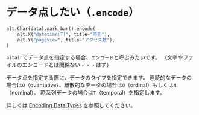 # データ点したい（``.encode``）

```python
alt.Char(data).mark_bar().encode(
    alt.X("datetime:T)", title="時刻"),
    alt.Y("pageview", title="アクセス数"),
)
```

``altair``でデータ点を指定する場合、``エンコード``と呼ぶみたいです。
（文字やファイルのエンコードとは関係ない・・・はず）

データ点を指定する際に、データのタイプを指定できます。
連続的なデータの場合は``Q``（quantative）、離散的なデータの場合は``O``（ordinal）もしくは``N``（nominal）、
時系列データの場合は``T``（temporal）を指定します。

詳しくは [Encoding Data Types](https://altair-viz.github.io/altair-viz-v4/user_guide/encoding.html#encoding-data-types) を参照してください。
